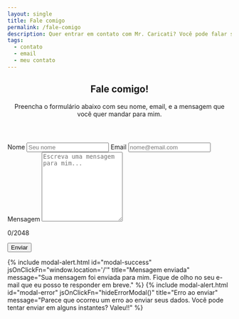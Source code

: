 ```yaml
---
layout: single
title: Fale comigo
permalink: /fale-comigo
description: Quer entrar em contato com Mr. Caricati? Você pode falar sobre qualquer assunto, sugestões, dúvidas, patrocínio, entre outros. Preencha o formulário e mande sua mensagem para mim.
tags: 
  - contato
  - email
  - meu contato
---
```


<section id="contact-page">
  <div class="content">
    <header>
      <h1>Fale comigo!</h1>
      <p>Preencha o formulário abaixo com seu nome, email, e a mensagem que você quer mandar para mim.</p>
    </header>
    <form id="contact-form">
      <label for="name">Nome</label>
      <input type="text" id="name" name="name" maxlength="30" placeholder="Seu nome" required />
      <label for="contact">Email</label>
      <input type="email" id="contact" name="contact" maxlength="50" placeholder="nome@email.com" required />
      <label for="message">Mensagem</label>
      <textarea name="message" id="message" maxlength="2048" rows="10" placeholder="Escreva uma mensagem para mim..." required></textarea>
      <p class="counter">
        <span data-counter-from="#message">0</span>/<span>2048</span>
      </p>
      <div class="flex-space-between">
        <button type="submit" id="send-contact" class="btn primary">
          <span>Enviar</span>
        </button>
      </div>
    </form>
  </div>
  {% include modal-alert.html id="modal-success" jsOnClickFn="window.location='/'" title="Mensagem enviada" message="Sua mensagem foi enviada para mim. Fique de olho no seu e-mail que eu posso te responder em breve." %}
  {% include modal-alert.html id="modal-error" jsOnClickFn="hideErrorModal()" title="Erro ao enviar" message="Parece que ocorreu um erro ao enviar seus dados. Você pode tentar enviar em alguns instantes? Valeu!!" %}
</section>

<script type="text/javascript">
  $(document).ready(function() {
    var loading = false;
    $('#contact-form').on('submit', (event) => {
      event.preventDefault();
      if(loading) return

      var loading = true;
      var submitValue = $('#send-contact').html();
      var values = {
        name: $('#name').val(),
        contact: $('#contact').val(),
        message: $('#message').val(),
      };
      
      $('#send-contact').html('<span>enviando...</span>');

      sendMessage(values, function(res){
        $('#send-contact').html(submitValue);
        loading = false;
        if (res.ok) {
          $('#modal-success').show();
        } else {
          $('#modal-error').show();
        }
      })
    })
  });
  
  function hideErrorModal() {
    $('#modal-error').hide();
  }
</script>
